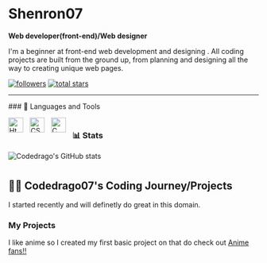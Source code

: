 # Shenron07
**Web developer(front-end)/Web designer**

I'm a beginner at front-end web development and designing . All coding projects are built from the ground up, from planning and designing all the way to creating unique web pages.
<p align="left">
<a href="https://github.com/Shenron07?tab=followers">
         <img alt="followers" title="Follow me on Github" src="https://custom-icon-badges.demolab.com/github/followers/Shenron07?color=236ad3&labelColor=1155ba&style=for-the-badge&logo=person-add&label=Follow&logoColor=white"/></a>
      <a href="https://github.com/Shenron07?tab=repositories&sort=stargazers">
         <img alt="total stars" title="Total stars on GitHub" src="https://custom-icon-badges.demolab.com/github/stars/Shenron07?color=55960c&style=for-the-badge&labelColor=488207&logo=star"/></a>
   </p>
   
   ---
   \### 🧰 Languages and Tools

<img align="left" alt="Html" width="30px" style="padding-right:10px;" src="https://cdn.jsdelivr.net/gh/devicons/devicon/icons/html5/html5-original-wordmark.svg"/>
<img align="left" alt="CSS" width="30px" style="padding-right:10px;" src="https://cdn.jsdelivr.net/gh/devicons/devicon/icons/css3/css3-plain.svg" />
<img align="left" alt="C" width="30px" style="padding-right:10px;" src="https://cdn.jsdelivr.net/gh/devicons/devicon/icons/c/c-original.svg"  />

#

### 📊 Stats

![Codedrago's GitHub stats](https://github-readme-stats.vercel.app/api?username=Shenron07&show_icons=true&theme=gruvbox)

<!-- ![GitHub Streak](https://streak-stats.demolab.com?user=codedrago07&theme=gruvbox&border_radius=4.5) -->

#

<h2>👨‍💻 Codedrago07's Coding Journey/Projects </h2>
I started recently and will definetly do great in this domain.
<h3>My Projects</h3>

I like anime so I created my first basic project on that do check out <a href="https://codedrago07.github.io/webproject01/">Anime fans!! </a>
